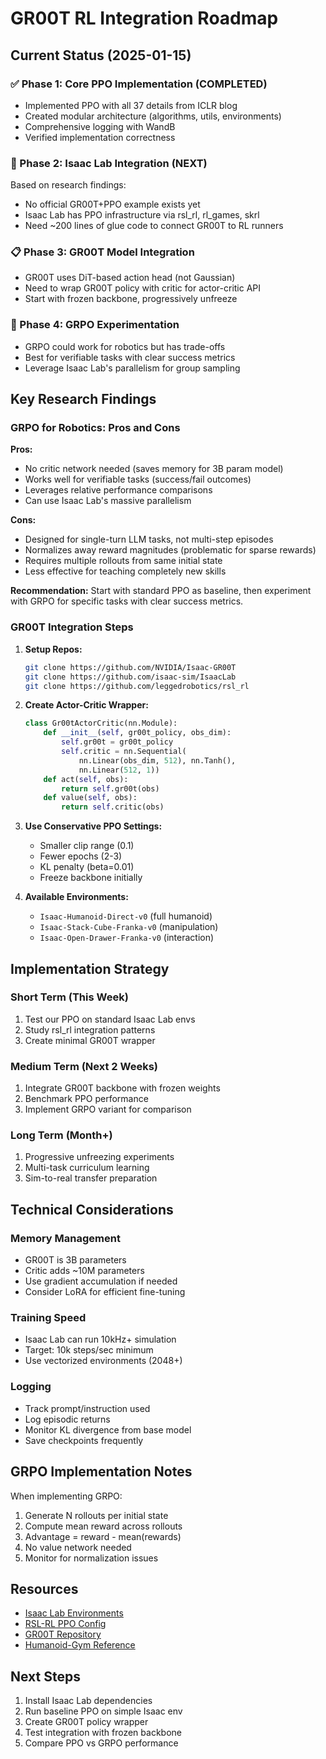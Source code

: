 # GR00T RL Integration Roadmap

## Current Status (2025-01-15)

### ✅ Phase 1: Core PPO Implementation (COMPLETED)
- Implemented PPO with all 37 details from ICLR blog
- Created modular architecture (algorithms, utils, environments)
- Comprehensive logging with WandB
- Verified implementation correctness

### 🚧 Phase 2: Isaac Lab Integration (NEXT)
Based on research findings:
- No official GR00T+PPO example exists yet
- Isaac Lab has PPO infrastructure via rsl_rl, rl_games, skrl
- Need ~200 lines of glue code to connect GR00T to RL runners

### 📋 Phase 3: GR00T Model Integration
- GR00T uses DiT-based action head (not Gaussian)
- Need to wrap GR00T policy with critic for actor-critic API
- Start with frozen backbone, progressively unfreeze

### 🔬 Phase 4: GRPO Experimentation
- GRPO could work for robotics but has trade-offs
- Best for verifiable tasks with clear success metrics
- Leverage Isaac Lab's parallelism for group sampling

## Key Research Findings

### GRPO for Robotics: Pros and Cons

**Pros:**
- No critic network needed (saves memory for 3B param model)
- Works well for verifiable tasks (success/fail outcomes)
- Leverages relative performance comparisons
- Can use Isaac Lab's massive parallelism

**Cons:**
- Designed for single-turn LLM tasks, not multi-step episodes
- Normalizes away reward magnitudes (problematic for sparse rewards)
- Requires multiple rollouts from same initial state
- Less effective for teaching completely new skills

**Recommendation:** Start with standard PPO as baseline, then experiment with GRPO for specific tasks with clear success metrics.

### GR00T Integration Steps

1. **Setup Repos:**
   ```bash
   git clone https://github.com/NVIDIA/Isaac-GR00T
   git clone https://github.com/isaac-sim/IsaacLab
   git clone https://github.com/leggedrobotics/rsl_rl
   ```

2. **Create Actor-Critic Wrapper:**
   ```python
   class Gr00tActorCritic(nn.Module):
       def __init__(self, gr00t_policy, obs_dim):
           self.gr00t = gr00t_policy
           self.critic = nn.Sequential(
               nn.Linear(obs_dim, 512), nn.Tanh(),
               nn.Linear(512, 1))
       def act(self, obs):
           return self.gr00t(obs)
       def value(self, obs):
           return self.critic(obs)
   ```

3. **Use Conservative PPO Settings:**
   - Smaller clip range (0.1)
   - Fewer epochs (2-3)
   - KL penalty (beta=0.01)
   - Freeze backbone initially

4. **Available Environments:**
   - `Isaac-Humanoid-Direct-v0` (full humanoid)
   - `Isaac-Stack-Cube-Franka-v0` (manipulation)
   - `Isaac-Open-Drawer-Franka-v0` (interaction)

## Implementation Strategy

### Short Term (This Week)
1. Test our PPO on standard Isaac Lab envs
2. Study rsl_rl integration patterns
3. Create minimal GR00T wrapper

### Medium Term (Next 2 Weeks)
1. Integrate GR00T backbone with frozen weights
2. Benchmark PPO performance
3. Implement GRPO variant for comparison

### Long Term (Month+)
1. Progressive unfreezing experiments
2. Multi-task curriculum learning
3. Sim-to-real transfer preparation

## Technical Considerations

### Memory Management
- GR00T is 3B parameters
- Critic adds ~10M parameters
- Use gradient accumulation if needed
- Consider LoRA for efficient fine-tuning

### Training Speed
- Isaac Lab can run 10kHz+ simulation
- Target: 10k steps/sec minimum
- Use vectorized environments (2048+)

### Logging
- Track prompt/instruction used
- Log episodic returns
- Monitor KL divergence from base model
- Save checkpoints frequently

## GRPO Implementation Notes

When implementing GRPO:
1. Generate N rollouts per initial state
2. Compute mean reward across rollouts
3. Advantage = reward - mean(rewards)
4. No value network needed
5. Monitor for normalization issues

## Resources

- [Isaac Lab Environments](https://isaac-sim.github.io/IsaacLab/main/source/overview/environments.html)
- [RSL-RL PPO Config](https://github.com/isaac-sim/IsaacLab/blob/main/source/isaaclab_tasks/isaaclab_tasks/manager_based/locomotion/velocity/config/anymal_b/agents/rsl_rl_ppo_cfg.py)
- [GR00T Repository](https://github.com/NVIDIA/Isaac-GR00T)
- [Humanoid-Gym Reference](https://arxiv.org/abs/2404.05695)

## Next Steps

1. Install Isaac Lab dependencies
2. Run baseline PPO on simple Isaac env
3. Create GR00T policy wrapper
4. Test integration with frozen backbone
5. Compare PPO vs GRPO performance
